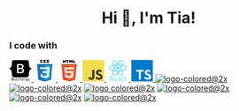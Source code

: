 <h1 align="center">Hi 👋, I'm Tia!</h1>


<h3 align="left">I code with </h3>
<p align="left"> <a href="https://getbootstrap.com" target="_blank" rel="noreferrer"> <img src="https://raw.githubusercontent.com/devicons/devicon/master/icons/bootstrap/bootstrap-plain-wordmark.svg" alt="bootstrap" width="40" height="40"/> </a> <a href="https://www.w3schools.com/css/" target="_blank" rel="noreferrer"> <img src="https://raw.githubusercontent.com/devicons/devicon/master/icons/css3/css3-original-wordmark.svg" alt="css3" width="40" height="40"/> </a> <a href="https://www.w3.org/html/" target="_blank" rel="noreferrer"> <img src="https://raw.githubusercontent.com/devicons/devicon/master/icons/html5/html5-original-wordmark.svg" alt="html5" width="40" height="40"/> </a> <a href="https://developer.mozilla.org/en-US/docs/Web/JavaScript" target="_blank" rel="noreferrer"> <img src="https://raw.githubusercontent.com/devicons/devicon/master/icons/javascript/javascript-original.svg" alt="javascript" width="40" !
height="40"/> </a> <a href="https://reactjs.org/" target="_blank" rel="noreferrer"> <img src="https://raw.githubusercontent.com/devicons/devicon/master/icons/react/react-original-wordmark.svg" alt="react" width="40" height="40"/> </a> <a href="https://www.typescriptlang.org/" target="_blank" rel="noreferrer"> <img src="https://raw.githubusercontent.com/devicons/devicon/master/icons/typescript/typescript-original.svg" alt="typescript" width="40" height="40"/> </a>
<a href="https://chakra-ui.com/" target="_blank" rel="noreferrer"><img width="40" alt="logo-colored@2x" src="https://github.com/tiabeiruty/tiabeiruty/assets/124623648/9de5fb1a-7a99-46aa-9383-d02e09bae4bf"></a>
  <a href="https://tanstack.com/query/v3/" target="_blank" rel="noreferrer"><img width="40" alt="logo-colored@2x" src="https://github.com/tiabeiruty/tiabeiruty/assets/124623648/44f18ea0-c942-40d3-b279-aee5c864399a"></a>
  <a href="https://docs.pmnd.rs/zustand/getting-started/introduction" target="_blank" rel="noreferrer"><img width= "60" alt="logo
colored@2x" src="https://github.com/tiabeiruty/tiabeiruty/assets/124623648/3dea4476-a190-47fa-b516-c51a0eb2aeef"></a>
  <a href="https://github.com/" target="_blank" rel="noreferrer"><img width= "50" alt="logo-colored@2x" src="https://github.com/tiabeiruty/tiabeiruty/assets/124623648/c9d9be79-7398-4725-9c93-d79ccbfec3ee"></a>
  <a href="https://git-scm.com/doc" target="_blank" rel="noreferrer"><img width= "40" alt="logo-colored@2x"
src="https://github.com/tiabeiruty/tiabeiruty/assets/124623648/28152053-4788-40bc-be63-490004342ccd"></a>
  <a href="https://code.visualstudio.com/" target="_blank" rel="noreferrer"><img width= "40" alt="logo-colored@2x" src="https://github.com/tiabeiruty/tiabeiruty/assets/124623648/2151e2b4-e110-47e7-901a-3d27eb310d6d"></a>
</p>


